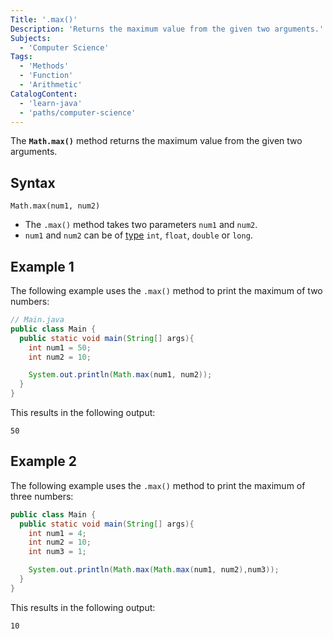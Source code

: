 ```yaml
---
Title: '.max()'
Description: 'Returns the maximum value from the given two arguments.'
Subjects:
  - 'Computer Science'
Tags:
  - 'Methods'
  - 'Function'
  - 'Arithmetic'
CatalogContent:
  - 'learn-java'
  - 'paths/computer-science'
---
```


The **`Math.max()`** method returns the maximum value from the given two arguments.

## Syntax

```pseudo
Math.max(num1, num2)
```

- The `.max()` method takes two parameters `num1` and `num2`.
- `num1` and `num2` can be of [type](https://www.codecademy.com/resources/docs/java/data-types) `int`, `float`, `double` or `long`.

## Example 1

The following example uses the `.max()` method to print the maximum of two numbers:

```java
// Main.java
public class Main {
  public static void main(String[] args){
    int num1 = 50;
    int num2 = 10;

    System.out.println(Math.max(num1, num2));
  }
}
```

This results in the following output:

```shell
50
```

## Example 2

The following example uses the `.max()` method to print the maximum of three numbers:

```java
public class Main {
  public static void main(String[] args){
    int num1 = 4;
    int num2 = 10;
    int num3 = 1;

    System.out.println(Math.max(Math.max(num1, num2),num3));
  }
}
```

This results in the following output:

```shell
10
```
